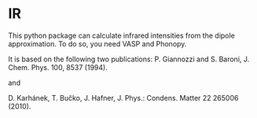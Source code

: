 # IR
This python package can calculate infrared intensities from the dipole approximation. To do so, you need VASP and Phonopy. 

It is based on the following two publications:
P. Giannozzi and S. Baroni, J. Chem. Phys. 100, 8537 (1994). 

and

D. Karhánek, T. Bučko, J. Hafner, J. Phys.: Condens. Matter 22 265006 (2010).  


